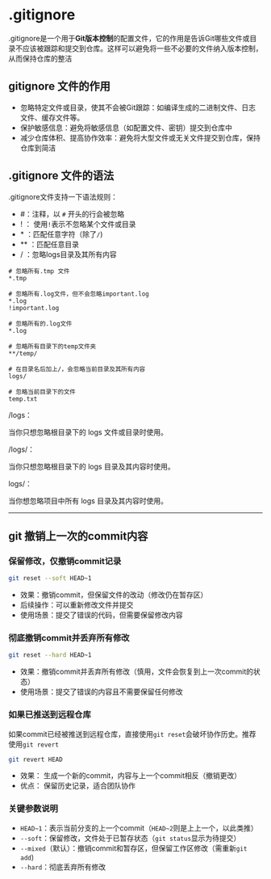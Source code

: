 # .gitignore

.gitignore是一个用于**Git版本控制**的配置文件，它的作用是告诉Git哪些文件或目录不应该被跟踪和提交到仓库。这样可以避免将一些不必要的文件纳入版本控制，从而保持仓库的整洁

## gitignore 文件的作用

- 忽略特定文件或目录，使其不会被Git跟踪：如编译生成的二进制文件、日志文件、缓存文件等。
- 保护敏感信息：避免将敏感信息（如配置文件、密钥）提交到仓库中
- 减少仓库体积、提高协作效率：避免将大型文件或无关文件提交到仓库，保持仓库到简洁

## .gitignore 文件的语法

.gitignore文件支持一下语法规则：

- #：注释，以 `#` 开头的行会被忽略
- ! ： 使用`!`表示不忽略某个文件或目录
- \* ：匹配任意字符（除了`/`)
- \** ：匹配任意目录
- / ：忽略logs目录及其所有内容

```.giginore
# 忽略所有.tmp 文件
*.tmp

# 忽略所有.log文件，但不会忽略important.log
*.log
!important.log

# 忽略所有的.log文件
*.log

# 忽略所有目录下的temp文件夹
**/temp/

# 在目录名后加上/，会忽略当前目录及其所有内容
logs/

# 忽略当前目录下的文件
temp.txt

```

/logs：

当你只想忽略根目录下的 logs 文件或目录时使用。

/logs/：

当你只想忽略根目录下的 logs 目录及其内容时使用。

logs/：

当你想忽略项目中所有 logs 目录及其内容时使用。

---

## git 撤销上一次的commit内容

### 保留修改，仅撤销commit记录

```bash
git reset --soft HEAD~1
```

- 效果：撤销commit，但保留文件的改动（修改仍在暂存区）
- 后续操作：可以重新修改文件并提交
- 使用场景：提交了错误的代码，但需要保留修改内容

### 彻底撤销commit并丢弃所有修改

```bash
git reset --hard HEAD~1
```

- 效果：撤销commit并丢弃所有修改（慎用，文件会恢复到上一次commit的状态）
- 使用场景：提交了错误的内容且不需要保留任何修改

### 如果已推送到远程仓库

如果commit已经被推送到远程仓库，直接使用`git reset`会破坏协作历史。推荐使用`git revert`

```bash
git revert HEAD
```

- 效果： 生成一个新的commit，内容与上一个commit相反（撤销更改）
- 优点： 保留历史记录，适合团队协作

### 关键参数说明

- `HEAD~1`：表示当前分支的上一个commit（`HEAD~2`则是上上一个，以此类推）
- `--soft`：保留修改，文件处于已暂存状态（`git status`显示为待提交）
- `--mixed`（默认）：撤销commit和暂存区，但保留工作区修改（需重新`git add`)
- `--hard`：彻底丢弃所有修改
